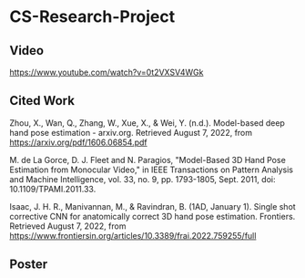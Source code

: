 # CS-Research-Project

## Video
https://www.youtube.com/watch?v=0t2VXSV4WGk


## Cited Work
Zhou, X., Wan, Q., Zhang, W., Xue, X., & Wei, Y. (n.d.). Model-based deep hand pose estimation - arxiv.org. Retrieved August 7, 2022, from https://arxiv.org/pdf/1606.06854.pdf 

M. de La Gorce, D. J. Fleet and N. Paragios, "Model-Based 3D Hand Pose Estimation from Monocular Video," in IEEE Transactions on Pattern Analysis and Machine Intelligence, vol. 33, no. 9, pp. 1793-1805, Sept. 2011, doi: 10.1109/TPAMI.2011.33.

Isaac, J. H. R., Manivannan, M., &amp; Ravindran, B. (1AD, January 1). Single shot corrective CNN for anatomically correct 3D hand pose estimation. Frontiers. Retrieved August 7, 2022, from https://www.frontiersin.org/articles/10.3389/frai.2022.759255/full 


## Poster
